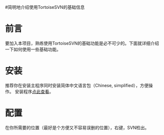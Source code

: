 #简明地介绍使用TortoiseSVN的基础信息

# 前言 #

要加入本项目，熟练使用TortoiseSVN的基础功能是必不可少的。下面就详细介绍一下如何使用一些基础功能。

# 安装 #

推荐你在安装主程序同时安装简体中文语言包（Chinese, simplified），方便操作。
安装程序[点此查看](http://tortoisesvn.net/downloads.zh.html)。

# 配置 #

在你所需要的位置（最好是个方便又不容易误删的位置），右键，SVN检出。